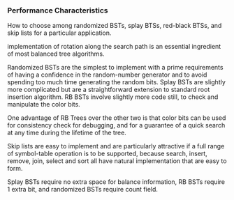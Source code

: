 ### Performance Characteristics

How to choose among randomized BSTs, splay BTSs, red-black BTSs, and skip lists for a particular application.

implementation of rotation along the search path is an essential ingredient of most balanced tree algorithms.

Randomized BSTs are the simplest to implement with a prime requirements of having a confidence in the random-number generator and to avoid spending too much time generating the random bits. Splay BSTs are slightly more complicated but are a straightforward extension to standard root insertion algorithm. RB BSTs involve slightly more code still, to check and manipulate the color bits.

One advantage of RB Trees over the other two is that color bits can be used for consistency check for debugging, and for a guarantee of a quick search at any time during the lifetime of the tree.

Skip lists are easy to implement and are particularly attractive if a full range of symbol-table operation is to be supported, because search, insert, remove, join, select and sort all have natural implementation that are easy to form.

Splay BSTs require no extra space for balance information, RB BSTs require 1 extra bit, and randomized BSTs require count field.

 